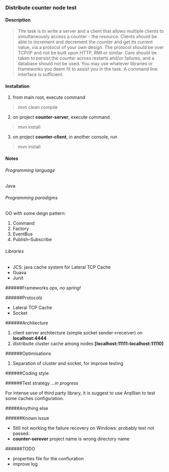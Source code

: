 ### Distribute counter node test
#### Description
> The task is to write a server and a client that allows multiple clients to simultaneously access a counter - the resource. Clients
> should be able to increment and decrement the counter and get its current value, via a protocol of your own design. The protocol
> should be over TCP/IP and not be built upon HTTP, RMI or similar. Care should be taken to persist the counter across restarts and/or
> failures, and a database should not be used. You may use whatever libraries or frameworks you deem fit to assist you in the task.
> A command line interface is sufficient.

#### Installation
1. from main root, execute command

 > mvn clean compile
 
2. on project **counter-server**, execute command

 > mvn install
 
3. on project **counter-client**, in another console, run

 > mvn install


#### Notes

###### Programming language
Java

###### Programming paradigms
OO with some deign pattern:

1. Command
2. Factory
3. EventBus 
4. Publish–Subscribe

###### Libraries
* JCS: java cache system for Lateral TCP Cache
* Guava
* Junit

######Frameworks
*ops, no spring!*

######Protocols
* Lateral TCP Cache
* Socket

######Architecture
1. client server architecture (simple socket sender->receiver) on **localhost:4444**
2. distribuite cluster cache among nodes **[localhost:11111-localhost:11110]**

######Optimisations
1. Separation of cluster and socket, for improve testing

######Coding style


######Test strategy 
*...in progress*

For intense use of third party library, it is suggest to use Arqillian to test some caches configuration.

#####Anything else

######Known issue
* Still not working the failure recovery on Windows: probably test not passed.
* **counter-serever** project name is wrong directory name
 
######TODO
* properties file for the confiuration
* improve log

